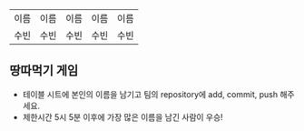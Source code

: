 <table>
      <tbody>
        <tr>
          <td>이름</td>
          <td>이름</td>
          <td>이름</td>
          <td>이름</td>
          <td>이름</td>
        </tr>
        <tr>
          <td>수빈</td>
	  <td>수빈</td>
          <td>수빈</td>
          <td>수빈</td>
	  <td>수빈</td>
        </tr>
      </tbody>
</table>

## 땅따먹기 게임

- 테이블 시트에 본인의 이름을 남기고 팀의 repository에 add, commit, push 해주세요.
- 제한시간 5시 5분 이후에 가장 많은 이름을 남긴 사람이 우승!

